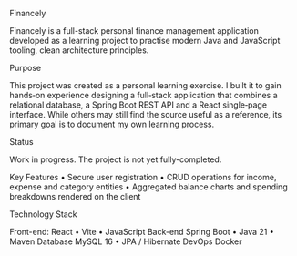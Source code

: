 Financely

Financely is a full-stack personal finance management application developed as a learning project
to practise modern Java and JavaScript tooling, clean architecture principles.

Purpose

This project was created as a personal learning exercise. 
I built it to gain hands‑on experience designing a full‑stack application that combines 
a relational database, a Spring Boot REST API and a React single‑page interface. While others may still 
find the source useful as a reference, its primary goal is to document my own learning process.

Status

Work in progress. The project is not yet fully-completed.

Key Features
	•	Secure user registration
	•	CRUD operations for income, expense and category entities
	•	Aggregated balance charts and spending breakdowns rendered on the client

Technology Stack

Front-end:	React • Vite • JavaScript 
Back-end	Spring Boot • Java 21 • Maven
Database	MySQL 16 • JPA / Hibernate
DevOps	Docker 


